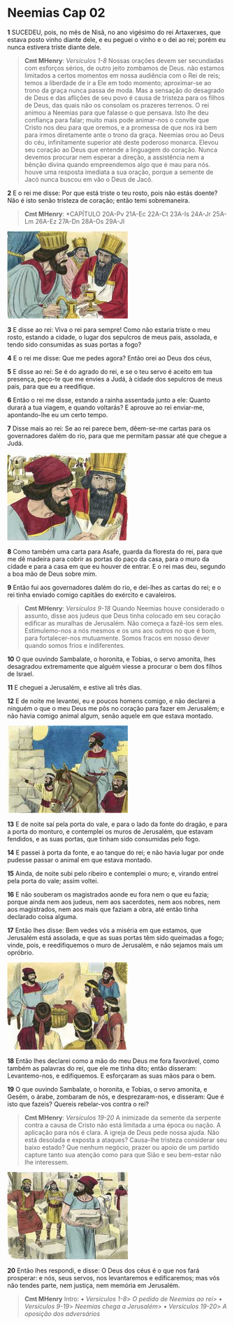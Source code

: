 # Neemias Cap 02

**1** 	SUCEDEU, pois, no mês de Nisã, no ano vigésimo do rei Artaxerxes, que estava posto vinho diante dele, e eu peguei o vinho e o dei ao rei; porém eu nunca estivera triste diante dele.

> **Cmt MHenry**: *Versículos 1-8* Nossas orações devem ser secundadas com esforços sérios, de outro jeito zombamos de Deus. não estamos limitados a certos momentos em nossa audiência com o Rei de reis; temos a liberdade de ir a Ele em todo momento; aproximar-se ao trono da graça nunca passa de moda. Mas a sensação do desagrado de Deus e das aflições de seu povo é causa de tristeza para os filhos de Deus, das quais não os consolam os prazeres terrenos. O rei animou a Neemias para que falasse o que pensava. Isto lhe deu confiança para falar; muito mais pode animar-nos o convite que Cristo nos deu para que oremos, e a promessa de que nos irá bem para irmos diretamente ante o trono da graça. Neemias orou ao Deus do céu, infinitamente superior até deste poderoso monarca. Elevou seu coração ao Deus que entende a linguagem do coração. Nunca devemos procurar nem esperar a direção, a assistência nem a bênção divina quando empreendemos algo que é mau para nós. houve uma resposta imediata a sua oração, porque a semente de Jacó nunca buscou em vão o Deus de Jacó.

**2** 	E o rei me disse: Por que está triste o teu rosto, pois não estás doente? Não é isto senão tristeza de coração; então temi sobremaneira.

> **Cmt MHenry**: *CAPÍTULO 20A-Pv 21A-Ec 22A-Ct 23A-Is 24A-Jr 25A-Lm 26A-Ez 27A-Dn 28A-Os 29A-Jl

![](../Images/SweetPublishing/16-2-1.jpg) 

**3** 	E disse ao rei: Viva o rei para sempre! Como não estaria triste o meu rosto, estando a cidade, o lugar dos sepulcros de meus pais, assolada, e tendo sido consumidas as suas portas a fogo?

**4** 	E o rei me disse: Que me pedes agora? Então orei ao Deus dos céus,

**5** 	E disse ao rei: Se é do agrado do rei, e se o teu servo é aceito em tua presença, peço-te que me envies a Judá, à cidade dos sepulcros de meus pais, para que eu a reedifique.

**6** 	Então o rei me disse, estando a rainha assentada junto a ele: Quanto durará a tua viagem, e quando voltarás? E aprouve ao rei enviar-me, apontando-lhe eu um certo tempo.

**7** 	Disse mais ao rei: Se ao rei parece bem, dêem-se-me cartas para os governadores dalém do rio, para que me permitam passar até que chegue a Judá.

![](../Images/SweetPublishing/16-2-2.jpg) 

**8** 	Como também uma carta para Asafe, guarda da floresta do rei, para que me dê madeira para cobrir as portas do paço da casa, para o muro da cidade e para a casa em que eu houver de entrar. E o rei mas deu, segundo a boa mão de Deus sobre mim.

**9** 	Então fui aos governadores dalém do rio, e dei-lhes as cartas do rei; e o rei tinha enviado comigo capitães do exército e cavaleiros.

> **Cmt MHenry**: *Versículos 9-18* Quando Neemias houve considerado o assunto, disse aos judeus que Deus tinha colocado em seu coração edificar as muralhas de Jerusalém. Não começa a fazê-los sem eles. Estimulemo-nos a nós mesmos e os uns aos outros no que é bom, para fortalecer-nos mutuamente. Somos fracos em nosso dever quando somos frios e indiferentes.

**10** 	O que ouvindo Sambalate, o horonita, e Tobias, o servo amonita, lhes desagradou extremamente que alguém viesse a procurar o bem dos filhos de Israel.

**11** 	E cheguei a Jerusalém, e estive ali três dias.

**12** 	E de noite me levantei, eu e poucos homens comigo, e não declarei a ninguém o que o meu Deus me pôs no coração para fazer em Jerusalém; e não havia comigo animal algum, senão aquele em que estava montado.

![](../Images/SweetPublishing/16-2-3.jpg) 

**13** 	E de noite saí pela porta do vale, e para o lado da fonte do dragão, e para a porta do monturo, e contemplei os muros de Jerusalém, que estavam fendidos, e as suas portas, que tinham sido consumidas pelo fogo.

**14** 	E passei à porta da fonte, e ao tanque do rei; e não havia lugar por onde pudesse passar o animal em que estava montado.

**15** 	Ainda, de noite subi pelo ribeiro e contemplei o muro; e, virando entrei pela porta do vale; assim voltei.

**16** 	E não souberam os magistrados aonde eu fora nem o que eu fazia; porque ainda nem aos judeus, nem aos sacerdotes, nem aos nobres, nem aos magistrados, nem aos mais que faziam a obra, até então tinha declarado coisa alguma.

**17** 	Então lhes disse: Bem vedes vós a miséria em que estamos, que Jerusalém está assolada, e que as suas portas têm sido queimadas a fogo; vinde, pois, e reedifiquemos o muro de Jerusalém, e não sejamos mais um opróbrio.

![](../Images/SweetPublishing/16-2-4.jpg) 

**18** 	Então lhes declarei como a mão do meu Deus me fora favorável, como também as palavras do rei, que ele me tinha dito; então disseram: Levantemo-nos, e edifiquemos. E esforçaram as suas mãos para o bem.

**19** 	O que ouvindo Sambalate, o horonita, e Tobias, o servo amonita, e Gesém, o árabe, zombaram de nós, e desprezaram-nos, e disseram: Que é isto que fazeis? Quereis rebelar-vos contra o rei?

> **Cmt MHenry**: *Versículos 19-20* A inimizade da semente da serpente contra a causa de Cristo não está limitada a uma época ou nação. A aplicação para nós é clara. A igreja de Deus pede nossa ajuda. Não está desolada e exposta a ataques? Causa-lhe tristeza considerar seu baixo estado? Que nenhum negócio, prazer ou apoio de um partido capture tanto sua atenção como para que Sião e seu bem-estar não lhe interessem.

![](../Images/SweetPublishing/16-2-5.jpg) 

**20** 	Então lhes respondi, e disse: O Deus dos céus é o que nos fará prosperar: e nós, seus servos, nos levantaremos e edificaremos; mas vós não tendes parte, nem justiça, nem memória em Jerusalém.


> **Cmt MHenry** Intro: *• Versículos 1-8*> *O pedido de Neemias ao rei*> *• Versículos 9-19*> *Neemias chega a Jerusalém*> *• Versículos 19-20*> *A oposição dos adversários*